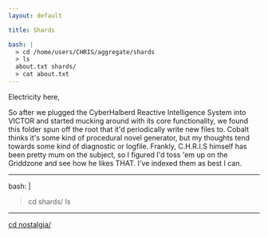 ```yaml
---
layout: default

title: Shards

bash: |
  > cd /home/users/CHRIS/aggregate/shards
  > ls
  about.txt shards/
  > cat about.txt
---
```


Electricity here, 

So after we plugged the CyberHalberd Reactive Intelligence System into VICTOR and started mucking around with its core functionality,
we found this folder spun off the root that it'd periodically write new files to. Cobalt thinks it's some kind of procedural 
novel generator, but my thoughts tend towards some kind of diagnostic or logfile. Frankly, C.H.R.I.S himself has been pretty mum 
on the subject, so I figured I'd toss 'em up on the Griddzone and see how he likes THAT. I've indexed them as best I can.

---
bash: |
  > cd shards/
  > ls
---
<a href="/shards/kyletv.md">cd nostalgia/</a>

